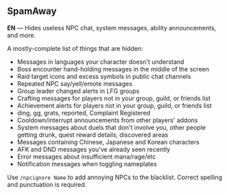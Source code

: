 SpamAway
-----------

**EN** — Hides useless NPC chat, system messages, ability announcements, and more.

A mostly-complete list of things that are hidden:

* Messages in languages your character doesn't understand
* Boss encounter hand-holding messages in the middle of the screen
* Raid target icons and excess symbols in public chat channels
* Repeated NPC say/yell/emote messages
* Group leader changed alerts in LFG groups
* Crafting messages for players not in your group, guild, or friends list
* Achievement alerts for players not in your group, guild, or friends list
* ding, gg, grats, reported, Complaint Registered
* Cooldown/interrupt announcements from other players' addons
* System messages about duels that don't involve you, other people getting drunk, quest reward details, discovered areas
* Messages containing Chinese, Japanese and Korean characters
* AFK and DND messages you've already seen recently
* Error messages about insufficient mana/rage/etc
* Notification messages when toggling nameplates

Use `/npcignore Name` to add annoying NPCs to the blacklist. Correct spelling and punctuation is required.

